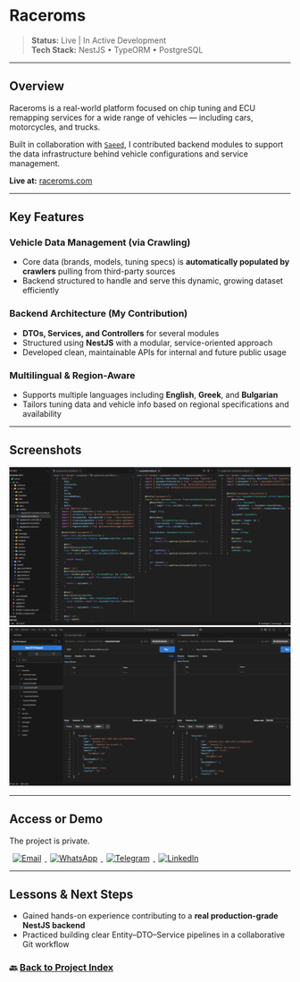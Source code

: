 # Raceroms

> **Status:** Live | In Active Development  
> **Tech Stack:** NestJS • TypeORM • PostgreSQL

---

## Overview

Raceroms is a real-world platform focused on chip tuning and ECU remapping services for a wide range of vehicles — including cars, motorcycles, and trucks.

Built in collaboration with [`Saeed`](https://github.com/sa8ab), I contributed backend modules to support the data infrastructure behind vehicle configurations and service management.

**Live at:** [raceroms.com](https://raceroms.com)

---

## Key Features

### Vehicle Data Management (via Crawling)

- Core data (brands, models, tuning specs) is **automatically populated by crawlers** pulling from third-party sources
- Backend structured to handle and serve this dynamic, growing dataset efficiently

### Backend Architecture (My Contribution)

- **DTOs, Services, and Controllers** for several modules
- Structured using **NestJS** with a modular, service-oriented approach
- Developed clean, maintainable APIs for internal and future public usage

### Multilingual & Region-Aware

- Supports multiple languages including **English**, **Greek**, and **Bulgarian**
- Tailors tuning data and vehicle info based on regional specifications and availability

---

## Screenshots

![raceroms-source](./assets/raceroms-source.png)
![raceroms-postman](./assets/raceroms-postman.png)

---

## Access or Demo

The project is private.

<p>
    <a href="mailto:samadeagle@yahoo.com" target="_blank" rel="noreferrer">
    <img src="https://img.icons8.com/fluency/20/new-post.png" width="20" height="20" alt="Email" style="display:inline; margin: 0 6px;" />
    </a>
    <a href="https://wa.me/989146446078" target="_blank" rel="noreferrer">
    <img src="https://img.icons8.com/color/20/whatsapp--v1.png" width="20" height="20" alt="WhatsApp" style="display:inline; margin: 0 6px;" />
    </a>
    <a href="https://t.me/SamadTnd" target="_blank" rel="noreferrer">
    <img src="https://img.icons8.com/ios-filled/20/0088cc/telegram-app.png" width="20" height="20" alt="Telegram" style="display:inline; margin: 0 6px;" />
    </a>
    <a href="https://www.linkedin.com/in/samad-taghinejad/" target="_blank" rel="noreferrer">
    <img src="https://raw.githubusercontent.com/danielcranney/readme-generator/main/public/icons/socials/linkedin.svg" width="20" height="20" alt="LinkedIn" style="display:inline; margin: 0 6px;" />
    </a>
</p>

---

## Lessons & Next Steps

- Gained hands-on experience contributing to a **real production-grade NestJS backend**
- Practiced building clear Entity–DTO–Service pipelines in a collaborative Git workflow

### 🔙 [Back to Project Index](../README.md)
